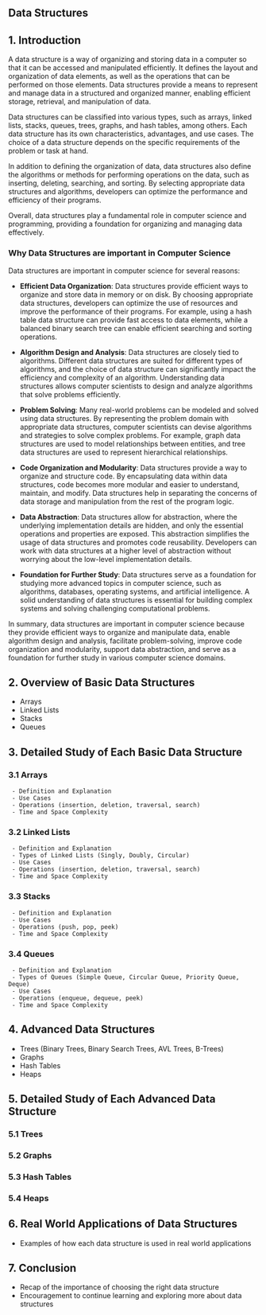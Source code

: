 ## Data Structures

## 1. Introduction
   A data structure is a way of organizing and storing data in a computer so that it can be accessed and manipulated efficiently. It defines the layout and organization of data elements, as well as the operations that can be performed on those elements. Data structures provide a means to represent and manage data in a structured and organized manner, enabling efficient storage, retrieval, and manipulation of data.

Data structures can be classified into various types, such as arrays, linked lists, stacks, queues, trees, graphs, and hash tables, among others. Each data structure has its own characteristics, advantages, and use cases. The choice of a data structure depends on the specific requirements of the problem or task at hand.

In addition to defining the organization of data, data structures also define the algorithms or methods for performing operations on the data, such as inserting, deleting, searching, and sorting. By selecting appropriate data structures and algorithms, developers can optimize the performance and efficiency of their programs.

Overall, data structures play a fundamental role in computer science and programming, providing a foundation for organizing and managing data effectively.
### Why Data Structures are important in Computer Science


Data structures are important in computer science for several reasons:

- **Efficient Data Organization**: Data structures provide efficient ways to organize and store data in memory or on disk. By choosing appropriate data structures, developers can optimize the use of resources and improve the performance of their programs. For example, using a hash table data structure can provide fast access to data elements, while a balanced binary search tree can enable efficient searching and sorting operations.

- **Algorithm Design and Analysis**: Data structures are closely tied to algorithms. Different data structures are suited for different types of algorithms, and the choice of data structure can significantly impact the efficiency and complexity of an algorithm. Understanding data structures allows computer scientists to design and analyze algorithms that solve problems efficiently.

- **Problem Solving**: Many real-world problems can be modeled and solved using data structures. By representing the problem domain with appropriate data structures, computer scientists can devise algorithms and strategies to solve complex problems. For example, graph data structures are used to model relationships between entities, and tree data structures are used to represent hierarchical relationships.

- **Code Organization and Modularity**: Data structures provide a way to organize and structure code. By encapsulating data within data structures, code becomes more modular and easier to understand, maintain, and modify. Data structures help in separating the concerns of data storage and manipulation from the rest of the program logic.

- **Data Abstraction**: Data structures allow for abstraction, where the underlying implementation details are hidden, and only the essential operations and properties are exposed. This abstraction simplifies the usage of data structures and promotes code reusability. Developers can work with data structures at a higher level of abstraction without worrying about the low-level implementation details.

- **Foundation for Further Study**: Data structures serve as a foundation for studying more advanced topics in computer science, such as algorithms, databases, operating systems, and artificial intelligence. A solid understanding of data structures is essential for building complex systems and solving challenging computational problems.

In summary, data structures are important in computer science because they provide efficient ways to organize and manipulate data, enable algorithm design and analysis, facilitate problem-solving, improve code organization and modularity, support data abstraction, and serve as a foundation for further study in various computer science domains.

## 2. Overview of Basic Data Structures
   - Arrays
   - Linked Lists
   - Stacks
   - Queues

## 3. Detailed Study of Each Basic Data Structure
   ### 3.1 Arrays
     - Definition and Explanation
     - Use Cases
     - Operations (insertion, deletion, traversal, search)
     - Time and Space Complexity

   ### 3.2 Linked Lists
     - Definition and Explanation
     - Types of Linked Lists (Singly, Doubly, Circular)
     - Use Cases
     - Operations (insertion, deletion, traversal, search)
     - Time and Space Complexity

   ### 3.3 Stacks
     - Definition and Explanation
     - Use Cases
     - Operations (push, pop, peek)
     - Time and Space Complexity

   ### 3.4 Queues
     - Definition and Explanation
     - Types of Queues (Simple Queue, Circular Queue, Priority Queue, Deque)
     - Use Cases
     - Operations (enqueue, dequeue, peek)
     - Time and Space Complexity

## 4. Advanced Data Structures
   - Trees (Binary Trees, Binary Search Trees, AVL Trees, B-Trees)
   - Graphs
   - Hash Tables
   - Heaps

## 5. Detailed Study of Each Advanced Data Structure
   ### 5.1 Trees
   ### 5.2 Graphs
   ### 5.3 Hash Tables
   ### 5.4 Heaps

## 6. Real World Applications of Data Structures
   - Examples of how each data structure is used in real world applications

## 7. Conclusion
   - Recap of the importance of choosing the right data structure
   - Encouragement to continue learning and exploring more about data structures